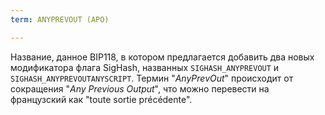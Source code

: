 ```yaml
---
term: ANYPREVOUT (APO)

---
```

Название, данное BIP118, в котором предлагается добавить два новых модификатора флага SigHash, названных `SIGHASH_ANYPREVOUT` и `SIGHASH_ANYPREVOUTANYSCRIPT`. Термин "*AnyPrevOut*" происходит от сокращения "*Any Previous Output*", что можно перевести на французский как "toute sortie précédente".